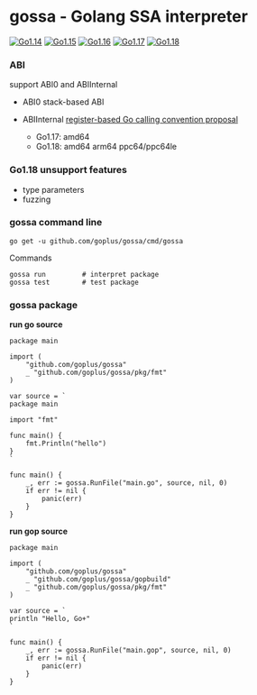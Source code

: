 # gossa - Golang SSA interpreter

[![Go1.14](https://github.com/goplus/gossa/workflows/Go1.14/badge.svg)](https://github.com/goplus/gossa/actions?query=workflow%3AGo1.14)
[![Go1.15](https://github.com/goplus/gossa/workflows/Go1.15/badge.svg)](https://github.com/goplus/gossa/actions?query=workflow%3AGo1.15)
[![Go1.16](https://github.com/goplus/gossa/workflows/Go1.16/badge.svg)](https://github.com/goplus/gossa/actions?query=workflow%3AGo1.16)
[![Go1.17](https://github.com/goplus/gossa/workflows/Go1.17/badge.svg)](https://github.com/goplus/gossa/actions?query=workflow%3AGo1.17)
[![Go1.18](https://github.com/goplus/gossa/workflows/Go1.18/badge.svg)](https://github.com/goplus/gossa/actions?query=workflow%3AGo1.18)

### ABI

support ABI0 and ABIInternal

- ABI0 stack-based ABI
- ABIInternal [register-based Go calling convention proposal](https://golang.org/design/40724-register-calling)

	- Go1.17: amd64
	- Go1.18: amd64 arm64 ppc64/ppc64le

### Go1.18 unsupport features

- type parameters
- fuzzing

### gossa command line
```
go get -u github.com/goplus/gossa/cmd/gossa
```

Commands
```
gossa run         # interpret package
gossa test        # test package
```

### gossa package

**run go source**
```
package main

import (
	"github.com/goplus/gossa"
	_ "github.com/goplus/gossa/pkg/fmt"
)

var source = `
package main

import "fmt"

func main() {
	fmt.Println("hello")
}
`

func main() {
	_, err := gossa.RunFile("main.go", source, nil, 0)
	if err != nil {
		panic(err)
	}
}

```

**run gop source**
```
package main

import (
	"github.com/goplus/gossa"
	_ "github.com/goplus/gossa/gopbuild"
	_ "github.com/goplus/gossa/pkg/fmt"
)

var source = `
println "Hello, Go+"
`

func main() {
	_, err := gossa.RunFile("main.gop", source, nil, 0)
	if err != nil {
		panic(err)
	}
}
```